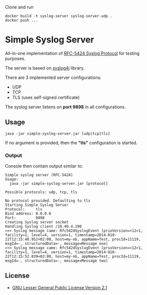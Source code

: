Clone and run 
```
docker build -t syslog-server syslog-server-udp .
docker push ...
```
# Simple Syslog Server
 
All-in-one implementation of [RFC-5424 Syslog Protocol](http://tools.ietf.org/html/rfc5424) for testing purposes.

The server is based on [syslog4j](http://www.syslog4j.org/) library.

There are 3 implemented server configurations:

 * UDP
 * TCP
 * TLS (uses self-signed certificate) 

The syslog server listens on **port 9898** in all configurations.

## Usage

    java -jar simple-syslog-server.jar [udp|tcp|tls]

If no argument is provided, then the **"tls"** configuration is started.

### Output

Console then contain output similar to:

```
Simple syslog server (RFC-5424)
Usage:
  java -jar simple-syslog-server.jar [protocol]

Possible protocols: udp, tcp, tls

No protocol provided. Defaulting to tls
Starting Simple Syslog Server
Protocol:     tls
Bind address: 0.0.0.0
Port:         9898
Creating Syslog server socket
Handling Syslog client /10.40.4.198
>>> Syslog message came: Rfc5424SyslogEvent [prioVersion=<12>1, facility=1, level=4, version=1, timestamp=2014-010-22T12:15:48.952+02:00, host=my-nb, appName=Test, procId=11119, msgId=-, structuredData=-, message=Message one]
>>> Syslog message came: Rfc5424SyslogEvent [prioVersion=<12>1, facility=1, level=4, version=1, timestamp=2014-010-22T12:15:52.039+02:00, host=my-nb, appName=Test, procId=11119, msgId=-, structuredData=-, message=Message two]
```

## License

* [GNU Lesser General Public License Version 2.1](http://www.gnu.org/licenses/lgpl-2.1-standalone.html)
